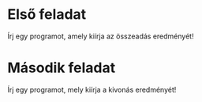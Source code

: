 # Első feladat

Írj egy programot, amely kiírja az összeadás eredményét!

# Második feladat

Írj egy programot, mely kiírja a kivonás eredményét!